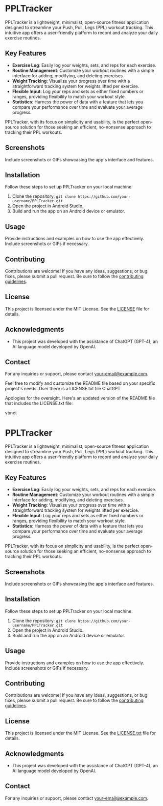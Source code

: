 # PPLTracker

PPLTracker is a lightweight, minimalist, open-source fitness application designed to streamline your Push, Pull, Legs (PPL) workout tracking. This intuitive app offers a user-friendly platform to record and analyze your daily exercise routines.

## Key Features

- **Exercise Log**: Easily log your weights, sets, and reps for each exercise.
- **Routine Management**: Customize your workout routines with a simple interface for adding, modifying, and deleting exercises.
- **Weight Tracking**: Visualize your progress over time with a straightforward tracking system for weights lifted per exercise.
- **Flexible Input**: Log your reps and sets as either fixed numbers or ranges, providing flexibility to match your workout style.
- **Statistics**: Harness the power of data with a feature that lets you compare your performance over time and evaluate your average progress.

PPLTracker, with its focus on simplicity and usability, is the perfect open-source solution for those seeking an efficient, no-nonsense approach to tracking their PPL workouts.

## Screenshots

Include screenshots or GIFs showcasing the app's interface and features.

## Installation

Follow these steps to set up PPLTracker on your local machine:

1. Clone the repository: `git clone https://github.com/your-username/PPLTracker.git`
2. Open the project in Android Studio.
3. Build and run the app on an Android device or emulator.

## Usage

Provide instructions and examples on how to use the app effectively. Include screenshots or GIFs if necessary.

## Contributing

Contributions are welcome! If you have any ideas, suggestions, or bug fixes, please submit a pull request. Be sure to follow the [contributing guidelines](CONTRIBUTING.md).

## License

This project is licensed under the MIT License. See the [LICENSE](LICENSE) file for details.

## Acknowledgments

- This project was developed with the assistance of ChatGPT (GPT-4), an AI language model developed by OpenAI.

## Contact

For any inquiries or support, please contact [your-email@example.com](mailto:your-email@example.com).

Feel free to modify and customize the README file based on your specific project's needs.
User
there is a LICENSE.txt file
ChatGPT

Apologies for the oversight. Here's an updated version of the README file that includes the LICENSE.txt file:

vbnet

# PPLTracker

PPLTracker is a lightweight, minimalist, open-source fitness application designed to streamline your Push, Pull, Legs (PPL) workout tracking. This intuitive app offers a user-friendly platform to record and analyze your daily exercise routines.

## Key Features

- **Exercise Log**: Easily log your weights, sets, and reps for each exercise.
- **Routine Management**: Customize your workout routines with a simple interface for adding, modifying, and deleting exercises.
- **Weight Tracking**: Visualize your progress over time with a straightforward tracking system for weights lifted per exercise.
- **Flexible Input**: Log your reps and sets as either fixed numbers or ranges, providing flexibility to match your workout style.
- **Statistics**: Harness the power of data with a feature that lets you compare your performance over time and evaluate your average progress.

PPLTracker, with its focus on simplicity and usability, is the perfect open-source solution for those seeking an efficient, no-nonsense approach to tracking their PPL workouts.

## Screenshots

Include screenshots or GIFs showcasing the app's interface and features.

## Installation

Follow these steps to set up PPLTracker on your local machine:

1. Clone the repository: `git clone https://github.com/your-username/PPLTracker.git`
2. Open the project in Android Studio.
3. Build and run the app on an Android device or emulator.

## Usage

Provide instructions and examples on how to use the app effectively. Include screenshots or GIFs if necessary.

## Contributing

Contributions are welcome! If you have any ideas, suggestions, or bug fixes, please submit a pull request. Be sure to follow the [contributing guidelines](CONTRIBUTING.md).

## License

This project is licensed under the MIT License. See the [LICENSE.txt](LICENSE.txt) file for details.

## Acknowledgments

- This project was developed with the assistance of ChatGPT (GPT-4), an AI language model developed by OpenAI.

## Contact

For any inquiries or support, please contact [your-email@example.com](mailto:your-email@example.com).
